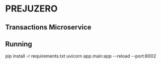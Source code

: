 # PREJUZERO

## Transactions Microservice

## Running

pip install -r requirements.txt
uvicorn app.main:app --reload --port:8002
